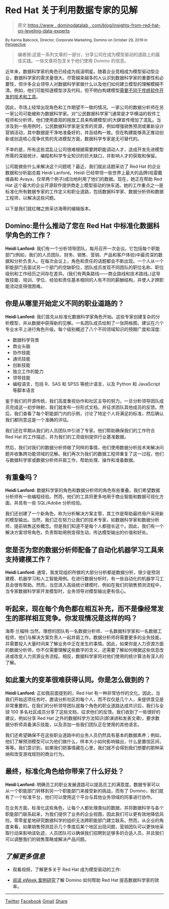 # Red Hat 关于利用数据专家的见解

> 原文:[https://www . dominodatalab . com/blog/insights-from-red-hat-on-leveling-data-experts](https://www.dominodatalab.com/blog/insights-from-red-hat-on-leveraging-data-experts)

<small class="t-small">By Karina Babcock, Director, Corporate Marketing, Domino on October 29, 2019 in [Perspective](/blog/perspective/)</small>

> 编者按:这是一系列文章的一部分，分享公司在成为模型驱动的道路上的最佳实践。一些文章将包含关于他们使用 Domino 的信息。

近年来，数据科学家的角色已经成为摇滚明星。随着企业竞相成为模型驱动型企业，数据科学家的需求量很大。尽管越来越多的人认识到数据科学家的重要性和必要性，但许多企业领导人对数据科学家做什么以及他们如何建立模型的理解模糊不清。例如，他们可能知道模型涉及代码，但不明白构建模型[需要不同于传统软件开发的技术和工具](https://www.dominodatalab.com/resources/model-management/)。

因此，市场上经常出现角色和工作期望不一致的情况。一家公司的数据分析师在另一家公司可能被称为数据科学家。对“公民数据科学家”(通常是才华横溢的软件工程师和分析师，他们使用直观的拖放工具来构建模型)的大肆宣传增加了混乱。当涉及到一些用例时，公民数据科学家是宝贵的资源，例如增强销售预测或重新设计营销活动，其中数据是干净地准备好的，并且结构一致。但在构建能够真正推动创新或创造核心竞争优势的先进模型方面，数据科学专家是无可替代的。

不幸的是，所有这些混乱让公司很难根据需要跨职能调动人才，造成开发先进模型所需的深层统计、编程和科学专业知识的巨大缺口，并影响人才的获取和保留。

公司能做些什么来解决这个问题呢？最近，我们就此话题采访了 Red Hat 的企业数据和分析副总裁 Heidi Lanford。Heidi 已经带领一些世界上最大的品牌(哈雷戴维森和 Avaya，仅举两个例子)成功地利用了他们的数据。现在，她正在帮助 Red Hat 这个最大的企业开源软件提供商走上模型驱动的快车道。她的工作重点之一是标准化所有数据专家的工作定义和职业道路，包括数据科学家、数据分析师和数据工程师，以解决这些问题。

以下是我们就红帽之旅采访海蒂的编辑版本。

## Domino:是什么推动了您在 Red Hat 中标准化数据科学角色的工作？

**Heidi Lanford:** 我们有一个分析领导团队，每月召开一次会议。它包括每个职能部门(例如，我们的人员团队、财务、销售、营销、产品和客户体验)中最资深的数据和分析负责人。在每次会议上，角色和责任的话题都会不断出现。一个人从一个职能部门去面试另一个部门的空缺职位，团队成员发现不同团队的职位名称、职位级别和工作经历之间存在差异。(我们有两条路线——商业路线和技术路线。)这导致技能、培训、学位、经验和责任基本相同的人有不同的薪酬结构，并使人才跨职能流动变得很困难。

## 你是从哪里开始定义不同的职业道路的？

**Heidi Lanford:** 我们首先从标准化数据科学家角色开始。这些专家创建复杂的分析模型，并从数据中获得新的见解。一名团队成员绘制了一张网格图，建议在六个专业水平上进行角色升级。每个级别概述了八个不同领域知识的预期广度和深度:

*   数据科学背景
*   商业头脑
*   协作技能
*   通讯技能
*   创新技能
*   独立工作的能力
*   领导技能
*   编程语言，包括 R、SAS 和 SPSS 等统计语言，以及 Python 和 JavaScript 等脚本语言

鉴于我们的开源传统，我们高度重视协作和社区主导的努力。一旦分析领导团队成员完成这一初步映射，我们就发布一份形式文档，并征求团队其他成员的反馈。然后，我们查看了每个职能部门内的示例，讨论了特定个人将满足的标准，然后确认我们都同意这是一个准确的评估。

我们还在早期从我们的人员团队中引进了专家。他们帮助确保我们的工作符合 Red Hat 的工作描述，并为我们的工资级别提供行业基准数据。

然后，我们对我们的数据分析师做了同样的事情，他们使用数据分析技术来解决问题并收集跨功能领域的见解。我们再次为我们的数据工程师重复了这一过程，他们与数据科学家或数据分析师并肩工作，帮助处理、操作和准备数据。

## 有重叠吗？

**Heidi Lanford:** 数据科学家的角色和数据分析师的角色有些重叠。我们希望数据分析师有一些编程经验。然而，他们的工具将更多地用于商业智能和数据可视化方面，并具有一些 SQL/Adobe 分析经验。

我们还创建了一个新角色，称为分析解决方案主管，其工作是帮助最终用户采用新的模型输出。当然，我们正在努力让我们的技术专家，如数据科学家和数据分析师，提前销售这些概念。但是我们知道不是每个人都擅长这个。因此，我们有一个解决方案领导角色，负责帮助用例变得生动，传达模型输出的价值和好处。

## 您是否为您的数据分析师配备了自动化机器学习工具来支持建模工作？

**Heidi Lanford:** 通常，我发现组织所做的大部分分析都是数据分析，很少是预测建模、机器学习和人工智能用例。在进行数据分析时，有一些自动化的机器学习工具会很有帮助。然而，当您进入高级统计建模时，例如在我们的销售预测流程中，当专家数据科学家开发模型时，业务领导对模型输出更有信心。

## 听起来，现在每个角色都在相互补充，而不是像经常发生的那样相互竞争。你发现情况是这样的吗？

海蒂·兰福特:当然。理想的团队有一名数据分析师、一名数据科学家和一名数据工程师，他们与解决方案负责人一起并肩工作。数据分析师将需要更多的业务技能，并需要投入大量时间来了解业务中正在发生的事情。因此，如果你是人力资源方面的数据分析师，你不仅需要理解这些数字的含义，还需要了解如何根据这些信息改进或改变人力资源业务流程。相反，数据科学家将对他们使用的统计算法有深入的了解。

## 如此重大的变革很难获得认同。你是怎么做到的？

**Heidi Lanford:** 正如我前面提到的，Red Hat 有一种非常协作的文化。因此，当我们开始这项任务时，邀请分析社区的每个人，而不仅仅是几个人，来提供意见是非常重要的。在我们的分析领导团队就每个角色的职业道路达成共识后，我们与全球 100 多名社区成员分享了这些文档，征求他们的反馈。我们收到了一些很好的建议，例如分享 Red Hat 之外的数据科学方法知识(即演讲和发表文章)，要求数据分析师具备演示技能，以及添加一些我们团队正在使用的其他语言。

我们还希望确保不在这些职业道路中的业务人员仍然具有基本的数据素养；例如，他们了解预测模型可以为他们做什么，样本大小如何影响输出，什么是置信区间，等等。我们意识到，如果我们把事情藏在心里，我们就不会得到我们想要的那种采纳和改变游戏规则的商业行为。

## 最终，标准化角色给你带来了什么好处？

**Heidi Lanford:** 明确员工的职业发展道路可以提高员工的满意度。数据专家可以从一个职能部门转移到另一个职能部门来接受新的挑战，而有了 Domino，我们就有了一个标准平台，他们可以使用这个平台与其他业务领域的同事进行协作。

在业务方面，标准化这些角色，让每个人都处理类似的数据，并将数据科学与各个职能部门联系起来，为我们提供了业务的企业视图，因此我们可以更有效地降低风险。零零星星地研究数据科学的组织无法跨职能部门建立联系。然而，从企业的角度来看，如果销售预测显示几个季度后某个地区出现问题，营销团队可以更快地采取行动来影响该轨迹，人员团队可以确保我们招聘到足够多的合适人员，并且我们可以调整我们的销售策略或解决产品问题。

## *了解更多信息*

*   观看视频，了解更多关于 Red Hat 成为模型驱动的工作:

*   [阅读 eWeek 案例研究](https://www.eweek.com/enterprise-apps/it-science-case-study-creating-a-data-driven-enterprise)了解 Domino 如何帮助 Red Hat 提高数据科学家的效率。

* * *

[Twitter](/#twitter) [Facebook](/#facebook) [Gmail](/#google_gmail) [Share](https://www.addtoany.com/share#url=https%3A%2F%2Fwww.dominodatalab.com%2Fblog%2Finsights-from-red-hat-on-leveraging-data-experts%2F&title=Insights%20from%20Red%20Hat%20on%20Leveraging%20Data%20Experts)